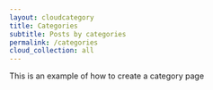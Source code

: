 ```yaml
---
layout: cloudcategory
title: Categories
subtitle: Posts by categories
permalink: /categories
cloud_collection: all
---
```


This is an example of how to create a category page
